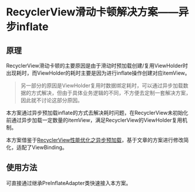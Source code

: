 # RecyclerView滑动卡顿解决方案——异步inflate

## 原理

RecyclerView滑动卡顿的主要原因是由于滑动时预加载创建/复用ViewHolder时出现耗时，而ViewHolder的耗时主要是因为进行inflate操作创建对应itemView。

> 另一部分的原因是ViewHolder复用时数据绑定耗时，可以通过异步加载数据的方式解决，但由于具体业务逻辑的不同，不方便去定制一套解决方案，因此就不讨论这部分原因。

本方案通过异步预加载inflate的方式去解决耗时问题，在RecyclerView未初始化前通过异步加载一定数量的itemView，满足RecyclerView的ViewHolder复用机制。

本方案借鉴于[RecyclerView性能优化之异步预加载](https://juejin.cn/post/7248599585752793125)，基于文章的方案进行修改简化，适配了ViewBinding。

## 使用方法

可直接通过继承PreInflateAdapter类快速接入本方案。